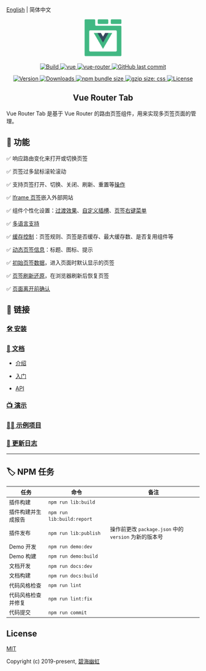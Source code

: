 [English](README.md) | 简体中文

<p align="center">
  <a href="https://bhuh12.gitee.io/vue-router-tab/" target="_blank" rel="noopener noreferrer">
    <img width="100" src="public/img/logo.png" alt="vue-router-tab logo">
  </a>
</p>

<p align="center">
  <a target="_blank" href="https://www.travis-ci.org/bhuh12/vue-router-tab">
    <img src="https://www.travis-ci.org/bhuh12/vue-router-tab.svg" alt="Build">
  </a>

  <a href="https://github.com/vuejs/vue">
    <img src="https://img.shields.io/badge/vue-2.5.22-brightgreen.svg" alt="vue">
  </a>

  <a href="https://github.com/vuejs/vue-router">
    <img src="https://img.shields.io/badge/vue--router-3.0.1-brightgreen.svg" alt="vue-router">
  </a>

  <a target="_blank" href="https://github.com/bhuh12/vue-router-tab">
    <img alt="GitHub last commit" src="https://img.shields.io/github/last-commit/bhuh12/vue-router-tab.svg">
  </a>
</p>

<p align="center">
  <a target="_blank" href="https://www.npmjs.com/package/vue-router-tab">
    <img src="https://img.shields.io/npm/v/vue-router-tab.svg" alt="Version">
  </a>

  <a target="_blank" href="https://npmcharts.com/compare/vue-router-tab?minimal=true">
    <img src="https://img.shields.io/npm/dm/vue-router-tab.svg" alt="Downloads">
  </a>

  <a target="_blank" href="https://www.npmjs.com/package/vue-router-tab">
    <img alt="npm bundle size" src="https://img.shields.io/bundlephobia/minzip/vue-router-tab.svg?label=gzip:JS">
  </a>

  <a target="_blank" href="https://www.npmjs.com/package/vue-router-tab">
    <img alt="gzip size: css" src="http://img.badgesize.io/https://unpkg.com/vue-router-tab/dist/lib/vue-router-tab.css?compression=gzip&label=gzip:CSS">
  </a>
  
  <a target="_blank" href="https://github.com/bhuh12/vue-router-tab/blob/master/LICENSE">
    <img src="https://img.shields.io/npm/l/vue-router-tab.svg" alt="License">
  </a>
</p>

<h2 align="center">Vue Router Tab</h2>

Vue Router Tab 是基于 Vue Router 的路由页签组件，用来实现多页签页面的管理。

## 📌 功能

✅ 响应路由变化来打开或切换页签

✅ 页签过多鼠标滚轮滚动

✅ 支持页签打开、切换、关闭、刷新、重置等[操作](https://bhuh12.gitee.io/vue-router-tab/zh/guide/essentials/operate.html)

✅ [Iframe 页签](https://bhuh12.gitee.io/vue-router-tab/zh/guide/essentials/iframe.html)嵌入外部网站

✅ 组件个性化设置：[过渡效果](https://bhuh12.gitee.io/vue-router-tab/zh/guide/custom/transition.html)、[自定义插槽](https://bhuh12.gitee.io/vue-router-tab/zh/guide/custom/slot.html)、[页签右键菜单](https://bhuh12.gitee.io/vue-router-tab/zh/guide/custom/contextmenu.html)

✅ [多语言支持](https://bhuh12.gitee.io/vue-router-tab/zh/guide/custom/i18n.html)

✅ [缓存控制](https://bhuh12.gitee.io/vue-router-tab/zh/guide/advanced/cache.html)：页签规则、页签是否缓存、最大缓存数、是否复用组件等

✅ [动态页签信息](https://bhuh12.gitee.io/vue-router-tab/zh/guide/advanced/dynamic-tab-info.html)：标题、图标、提示

✅ [初始页签数据](https://bhuh12.gitee.io/vue-router-tab/zh/guide/advanced/initial-tabs.html)，进入页面时默认显示的页签

✅ [页签刷新还原](https://bhuh12.gitee.io/vue-router-tab/zh/guide/advanced/restore.html)，在浏览器刷新后恢复页签

✅ [页面离开前确认](https://bhuh12.gitee.io/vue-router-tab/zh/guide/advanced/page-leave.html)

## 🔗 链接

### [🛠 安装](https://bhuh12.gitee.io/vue-router-tab/zh/guide/essentials/installation.html)

### [📝 文档](https://bhuh12.gitee.io/vue-router-tab/zh/)

- [介绍](https://bhuh12.gitee.io/vue-router-tab/zh/guide/)

- [入门](https://bhuh12.gitee.io/vue-router-tab/zh/guide/essentials/)

- [API](https://bhuh12.gitee.io/vue-router-tab/zh/api/)

### [📺 演示](https://bhuh12.gitee.io/vue-router-tab/demo/)

### [👨‍💻 示例项目](https://github.com/bhuh12/vue-router-tab-sample)

### [📃 更新日志](https://bhuh12.gitee.io/vue-router-tab/zh/guide/changelog.html)

---

## 🏷 NPM 任务

| 任务               | 命令                       | 备注                                                  |
| ------------------ | -------------------------- | ----------------------------------------------------- |
| 插件构建           | `npm run lib:build`        |
| 插件构建并生成报告 | `npm run lib:build:report` |
| 插件发布           | `npm run lib:publish`      | 操作前更改 `package.json` 中的 `version` 为新的版本号 |
| Demo 开发          | `npm run demo:dev`         |
| Demo 构建          | `npm run demo:build`       |
| 文档开发           | `npm run docs:dev`         |
| 文档构建           | `npm run docs:build`       |
| 代码风格检查       | `npm run lint`             |
| 代码风格检查并修复 | `npm run lint:fix`         |
| 代码提交           | `npm run commit`           |

## License

[MIT](http://opensource.org/licenses/MIT)

Copyright (c) 2019-present, [碧海幽虹](https://bhuh.net)
